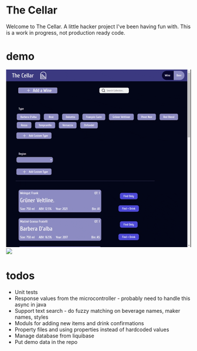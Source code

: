 # The Cellar
Welcome to The Cellar. A little hacker project I've been having fun with. This is a work in progress, not production ready code.

# demo
![](demo/screen-recording.gif)
![](demo/cabinet.gif)

# todos
* Unit tests
* Response values from the microcontroller - probably need to handle this async in java
* Support text search - do fuzzy matching on beverage names, maker names, styles
* Moduls for adding new items and drink confirmations
* Property files and using properties instead of hardcoded values
* Manage database from liquibase
* Put demo data in the repo
